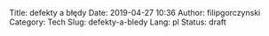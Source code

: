 Title: defekty a błędy
Date: 2019-04-27 10:36
Author: filipgorczynski
Category: Tech
Slug: defekty-a-bledy
Lang: pl
Status: draft


